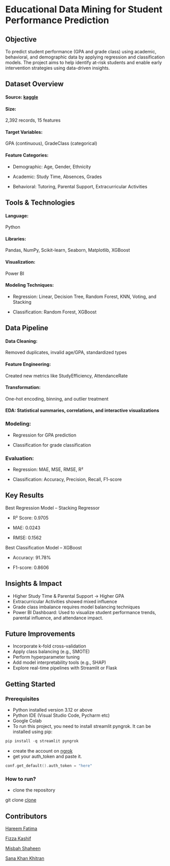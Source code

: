 # Educational Data Mining for Student Performance Prediction


## Objective

To predict student performance (GPA and grade class) using academic, behavioral, and demographic data by applying regression and classification models. The project aims to help identify at-risk students and enable early intervention strategies using data-driven insights.

## Dataset Overview

#### Source: [kaggle](http://kaggle.com/datasets/rabieelkharoua/students-performance-dataset)

#### Size: 
2,392 records, 15 features

#### Target Variables:
GPA (continuous), GradeClass (categorical)

#### Feature Categories:

- Demographic: Age, Gender, Ethnicity

- Academic: Study Time, Absences, Grades

- Behavioral: Tutoring, Parental Support, Extracurricular Activities

## Tools & Technologies

#### Language:
Python

#### Libraries:
Pandas, NumPy, Scikit-learn, Seaborn, Matplotlib, XGBoost

#### Visualization: 
Power BI

#### Modeling Techniques:

- Regression: Linear, Decision Tree, Random Forest, KNN, Voting, and Stacking

- Classification: Random Forest, XGBoost

## Data Pipeline

#### Data Cleaning:
Removed duplicates, invalid age/GPA, standardized types

#### Feature Engineering: 
Created new metrics like StudyEfficiency, AttendanceRate

#### Transformation: 
One-hot encoding, binning, and outlier treatment

#### EDA: Statistical summaries, correlations, and interactive visualizations

### Modeling:

- Regression for GPA prediction

- Classification for grade classification

### Evaluation:

- Regression: MAE, MSE, RMSE, R²

- Classification: Accuracy, Precision, Recall, F1-score

## Key Results

Best Regression Model – Stacking Regressor
- R² Score: 0.9705

- MAE: 0.0243

- RMSE: 0.1562

Best Classification Model – XGBoost
- Accuracy: 91.78%

- F1-score: 0.8606

## Insights & Impact

- Higher Study Time & Parental Support → Higher GPA
- Extracurricular Activities showed mixed influence
- Grade class imbalance requires model balancing techniques
- Power BI Dashboard: Used to visualize student performance trends, parental influence, and attendance impact.

 ## Future Improvements
 
- Incorporate k-fold cross-validation
- Apply class balancing (e.g., SMOTE)
- Perform hyperparameter tuning
- Add model interpretability tools (e.g., SHAP)
- Explore real-time pipelines with Streamlit or Flask
  
## Getting Started

### Prerequisites

- Python installed version 3.12 or above
- Python IDE (Visual Studio Code, Pycharm etc)
- Google Colab
- To run this project, you need to install streamlit pyngrok. It can be installed using pip:

``` C
pip install -q streamlit pyngrok
```
- create the account on [ngrok](https://ngrok.com/)
- get your auth_token and paste it.

``` C
conf.get_default().auth_token = "here"
```

### How to run?

- clone the repository
  
git clone [clone](https://github.com/fizza49/Educational-Data-Mining-for-Student-Performance-Prediction.git)


 ## Contributors

 [Hareem Fatima](https://github.com/HareemFatima5)
 
 [Fizza Kashif](https://github.com/fizza49)
 
 [Misbah Shaheen](https://github.com/Misbah-shaheen)
 
 [Sana Khan Khitran](https://github.com/sanakhitran22)
